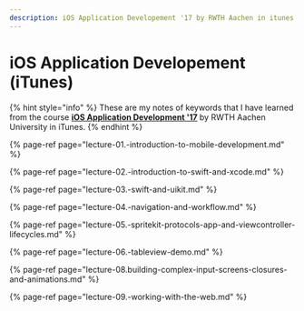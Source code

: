 ```yaml
---
description: iOS Application Developement '17 by RWTH Aachen in itunes
---
```


# iOS Application Developement \(iTunes\)

{% hint style="info" %}
These are my notes of keywords that I have learned from the course [**iOS Application Development '17**](https://itunes.apple.com/jm/course/ios-application-development-ws17-18/id1288558355) by RWTH Aachen University in iTunes.
{% endhint %}

{% page-ref page="lecture-01.-introduction-to-mobile-development.md" %}

{% page-ref page="lecture-02.-introduction-to-swift-and-xcode.md" %}

{% page-ref page="lecture-03.-swift-and-uikit.md" %}

{% page-ref page="lecture-04.-navigation-and-workflow.md" %}

{% page-ref page="lecture-05.-spritekit-protocols-app-and-viewcontroller-lifecycles.md" %}

{% page-ref page="lecture-06.-tableview-demo.md" %}

{% page-ref page="lecture-08.building-complex-input-screens-closures-and-animations.md" %}

{% page-ref page="lecture-09.-working-with-the-web.md" %}

